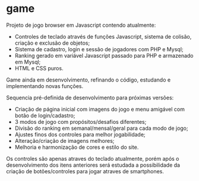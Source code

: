 # game
Projeto de jogo browser em Javascript contendo atualmente:
- Controles de teclado através de funções Javascript, sistema de colisão, criação e exclusão de objetos;
- Sistema de cadastro, login e sessão de jogadores com PHP e Mysql;
- Ranking gerado em variável Javascript passado para PHP e armazenado em Mysql;
- HTML e CSS puros.

Game ainda em desenvolvimento, refinando o código, estudando e implementando novas funções.

Sequencia pré-definida de desenvolvimento para próximas versões:
- Criação de página inicial com imagens do jogo e menu amigável com botão de login/cadastro;
- 3 modos de jogo com propósitos/desafios diferentes;
- Divisão do ranking em semanal/mensal/geral para cada modo de jogo;
- Ajustes finos dos controles para melhor jogabilidade;
- Alteração/criação de imagens melhores;
- Melhoria e harmonização de cores e estilo do site.

Os controles são apenas atraves do teclado atualmente, porém após o desenvolvimento dos itens anteriores será estudada a possibilidade da criação de botões/controles para jogar atraves de smartphones.
